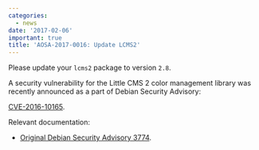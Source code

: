 ```yaml
---
categories:
  - news
date: '2017-02-06'
important: true
title: 'AOSA-2017-0016: Update LCMS2'
---
```



Please update your `lcms2` package to version `2.8`.

A security vulnerability for the Little CMS 2 color management library was recently announced as a part of Debian Security Advisory:

[CVE-2016-10165](https://cve.mitre.org/cgi-bin/cvename.cgi?name=CVE-2016-10165).

Relevant documentation:

- [Original Debian Security Advisory 3774](https://www.debian.org/security/2017/dsa-3774).